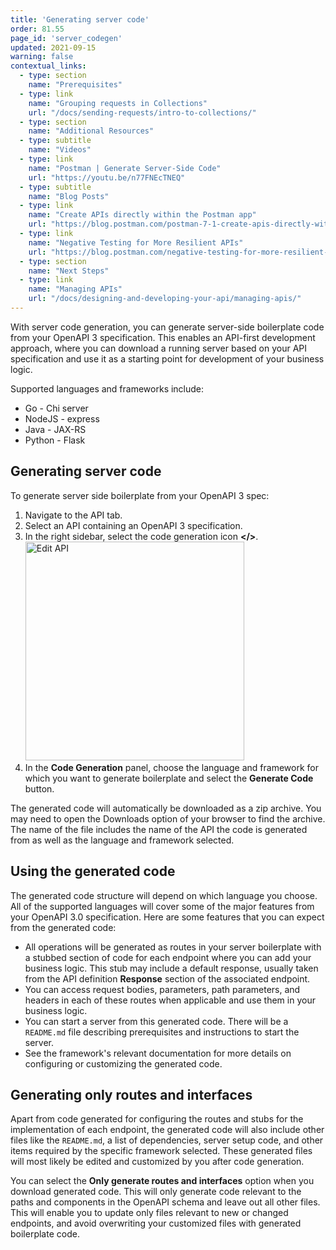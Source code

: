 ```yaml
---
title: 'Generating server code'
order: 81.55
page_id: 'server_codegen'
updated: 2021-09-15
warning: false
contextual_links:
  - type: section
    name: "Prerequisites"
  - type: link
    name: "Grouping requests in Collections"
    url: "/docs/sending-requests/intro-to-collections/"
  - type: section
    name: "Additional Resources"
  - type: subtitle
    name: "Videos"
  - type: link
    name: "Postman | Generate Server-Side Code"
    url: "https://youtu.be/n77FNEcTNEQ"
  - type: subtitle
    name: "Blog Posts"
  - type: link
    name: "Create APIs directly within the Postman app"
    url: "https://blog.postman.com/postman-7-1-create-apis-directly-within-the-postman-app/"
  - type: link
    name: "Negative Testing for More Resilient APIs"
    url: "https://blog.postman.com/negative-testing-for-more-resilient-apis/"
  - type: section
    name: "Next Steps"
  - type: link
    name: "Managing APIs"
    url: "/docs/designing-and-developing-your-api/managing-apis/"
---
```


With server code generation, you can generate server-side boilerplate code from your OpenAPI 3 specification. This enables an API-first development approach, where you can download a running server based on your API specification and use it as a starting point for development of your business logic.

Supported languages and frameworks include:

* Go - Chi server
* NodeJS - express
* Java - JAX-RS
* Python - Flask

## Generating server code

To generate server side boilerplate from your OpenAPI 3 spec:

1. Navigate to the API tab.
1. Select an API containing an OpenAPI 3 specification.
1. In the right sidebar, select the code generation icon **\<\/\>**.
   <img alt="Edit API" src="https://assets.postman.com/postman-docs/api-codegen.jpg" width="350px"/>
1. In the **Code Generation** panel, choose the language and framework for which you want to generate boilerplate and select the **Generate Code** button.

The generated code will automatically be downloaded as a zip archive. You may need to open the Downloads option of your browser to find the archive. The name of the file includes the name of the API the code is generated from as well as the language and framework selected.

## Using the generated code

The generated code structure will depend on which language you choose. All of the supported languages will cover some of the major features from your OpenAPI 3.0 specification. Here are some features that you can expect from the generated code:

* All operations will be generated as routes in your server boilerplate with a stubbed section of code for each endpoint where you can add your business logic. This stub may include a default response, usually taken from the API definition **Response** section of the associated endpoint.
* You can access request bodies, parameters, path parameters, and headers in each of these routes when applicable and use them in your business logic.
* You can start a server from this generated code. There will be a `README.md` file describing prerequisites and instructions to start the server.
* See the framework's relevant documentation for more details on configuring or customizing the generated code.

## Generating only routes and interfaces

Apart from code generated for configuring the routes and stubs for the implementation of each endpoint, the generated code will also include other files like the `README.md`, a list of dependencies, server setup code, and other items required by the specific framework selected. These generated files will most likely be edited and customized by you after code generation.

You can select the **Only generate routes and interfaces** option when you download generated code. This will only generate code relevant to the paths and components in the OpenAPI schema and leave out all other files. This will enable you to update only files relevant to new or changed endpoints, and avoid overwriting your customized files with generated boilerplate code.
